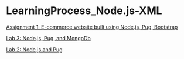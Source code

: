 # LearningProcess_Node.js-XML

<a href="#">Assignment 1: E-commerce website built using Node.js, Pug, Bootstrap</a>

<a href="#">Lab 3: Node.js, Pug, and MongoDb</a>

<a href="#">Lab 2: Node.js and Pug </a>
